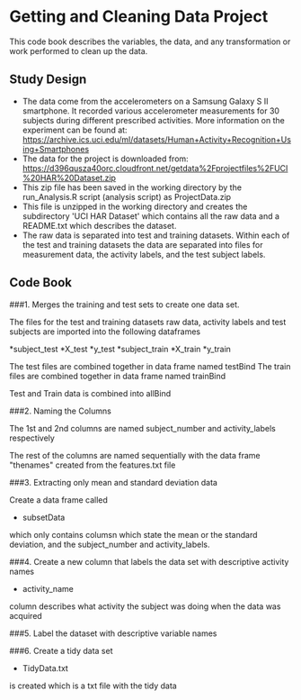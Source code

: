 # Getting and Cleaning Data Project

This code book describes the variables, the data, and any transformation or work performed to clean up the data.

## Study Design

* The data come from the accelerometers on a Samsung Galaxy S II smartphone. It recorded various accelerometer measurements for 30 subjects during different prescribed activities. More information on the experiment can be found at: https://archive.ics.uci.edu/ml/datasets/Human+Activity+Recognition+Using+Smartphones
* The data for the project is downloaded from: https://d396qusza40orc.cloudfront.net/getdata%2Fprojectfiles%2FUCI%20HAR%20Dataset.zip
* This zip file has been saved in the working directory by the run_Analysis.R script (analysis script) as ProjectData.zip
* This file is unzipped in the working directory and creates the subdirectory 'UCI HAR Dataset' which contains all the raw data and a README.txt which describes the dataset.
* The raw data is separated into test and training datasets. Within each of the test and training datasets the data are separated into files for measurement data, the activity labels, and the test subject labels.

## Code Book

###1. Merges the training and test sets to create one data set.

The files for the test and training datasets raw data, activity labels and test subjects are imported into the following dataframes

*subject_test
*X_test
*y_test
*subject_train
*X_train
*y_train

The test files are combined together in data frame named testBind
The train files are combined together in data frame named trainBind

Test and Train data is combined into allBind

###2. Naming the Columns

The 1st and 2nd columns are named subject_number and activity_labels respectively

The rest of the columns are named sequentially with the data frame "thenames" created from the features.txt file

###3. Extracting only mean and standard deviation data 

Create a data frame called 

* subsetData

which only contains columsn which state the mean or the standard deviation, and the subject_number and activity_labels.

###4. Create a new column that labels the data set with descriptive activity names

* activity_name 

column describes what activity the subject was doing when the data was acquired 

###5. Label the dataset with descriptive variable names

###6. Create a tidy data set

* TidyData.txt

is created which is a txt file with the tidy data 